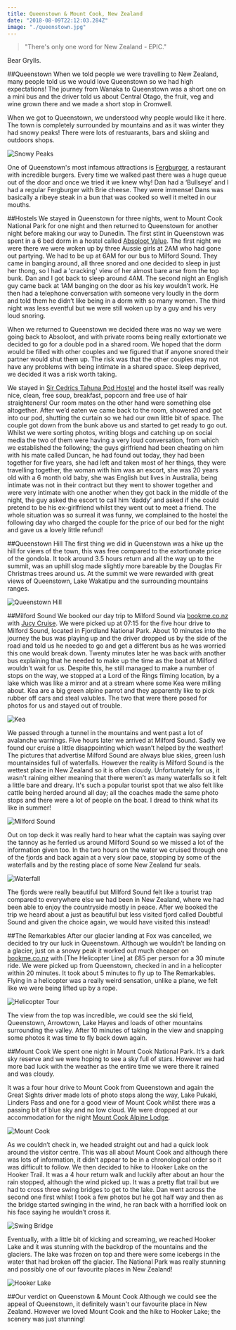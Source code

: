 ```yaml
---
title: Queenstown & Mount Cook, New Zealand
date: "2018-08-09T22:12:03.284Z"
image: "./queenstown.jpg"
---
```


>"There's only one word for New Zealand - EPIC."

Bear Grylls.

##Queenstown
When we told people we were travelling to New Zealand, many people told us we would love Queenstown so we had high expectations! The journey from Wanaka to Queenstown was a short one on a mini bus and the driver told us about Central Otago, the fruit, veg and wine grown there and we made a short stop in Cromwell.

When we got to Queenstown, we understood why people would like it here. The town is completely surrounded by mountains and as it was winter they had snowy peaks! There were lots of restuarants, bars and skiing and outdoors shops.

![Snowy Peaks](./snowy-peaks.jpg "Snowy Peaks")

One of Queenstown's most infamous attractions is [Fergburger](https://www.fergburger.com/), a restaurant with incredible burgers. Every time we walked past there was a huge queue out of the door and once we tried it we knew why! Dan had a ‘Bullseye’ and I had a regular Fergburger with Brie cheese. They were immense! Dans was basically a ribeye steak in a bun that was cooked so well it melted in our mouths.

##Hostels
We stayed in Queenstown for three nights, went to Mount Cook National Park for one night and then returned to Queenstown for another night before making our way to Dunedin. The first stint in Queenstown was spent in a 6 bed dorm in a hostel called [Absoloot Value](http://absoloot.co.nz/). The first night we were there we were woken up by three Aussie girls at 2AM who had gone out partying. We had to be up at 6AM for our bus to Milford Sound. They came in banging around, all three snored and one decided to sleep in just her thong, so I had a 'cracking' view of her almost bare arse from the top bunk. Dan and I got back to sleep around 4AM. The second night an English guy came back at 1AM banging on the door as his key wouldn’t work. He then had a telephone conversation with someone very loudly in the dorm and told them he didn’t like being in a dorm with so many women. The third night was less eventful but we were still woken up by a guy and his very loud snoring.

When we returned to Queenstown we decided there was no way we were going back to Absoloot, and with private rooms being really extortionate we decided to go for a double pod in a shared room. We hoped that the dorm would be filled with other couples and we figured that if anyone snored their partner would shut them up. The risk was that the other couples may not have any problems with being intimate in a shared space. Sleep deprived, we decided it was a risk worth taking.

We stayed in [Sir Cedrics Tahuna Pod Hostel](http://www.tahunapodhostel.co.nz/) and the hostel itself was really nice, clean, free soup, breakfast, popcorn and free use of hair straighteners! Our room mates on the other hand were something else altogether. After we’d eaten we came back to the room, showered and got into our pod, shutting the curtain so we had our own little bit of space. The couple got down from the bunk above us and started to get ready to go out. Whilst we were sorting photos, writing blogs and catching up on social media the two of them were having a very loud conversation, from which we established the following; the guys girlfriend had been cheating on him with his mate called Duncan, he had found out today, they had been together for five years, she had left and taken most of her things, they were travelling together, the woman with him was an escort, she was 20 years old with a 6 month old baby, she was English but lives in Australia, being intimate was not in their contract but they went to shower together and were very intimate with one another when they got back in the middle of the night, the guy asked the escort to call him ‘daddy’ and asked if she could pretend to be his ex-girlfriend whilst they went out to meet a friend. The whole situation was so surreal it was funny, we complained to the hostel the following day who charged the couple for the price of our bed for the night and gave us a lovely little refund!

##Queenstown Hill
The first thing we did in Queenstown was a hike up the hill for views of the town, this was free compared to the extortionate price of the gondola. It took around 3.5 hours return and all the way up to the summit, was an uphill slog made slightly more bareable by the Douglas Fir Christmas trees around us. At the summit we were rewarded with great views of Queenstown, Lake Wakatipu and the surrounding mountains ranges.

![Queenstown Hill](./queenstown-hill.jpg "Queenstown Hill")

##Milford Sound
We booked our day trip to Milford Sound via [bookme.co.nz](http://bookme.co.nz/) with [Jucy Cruise](https://www.jucycruise.co.nz). We were picked up at 07:15 for the five hour drive to Milford Sound, located in Fjordland National Park. About 10 minutes into the journey the bus was playing up and the driver dropped us by the side of the road and told us he needed to go and get a different bus as he was worried this one would break down. Twenty minutes later he was back with another bus explaining that he needed to make up the time as the boat at Milford wouldn’t wait for us. Despite this, he still managed to make a number of stops on the way, we stopped at a Lord of the Rings filming location, by a lake which was like a mirror and at a stream where some Kea were milling about. Kea are a big green alpine parrot and they apparently like to pick rubber off cars and steal valubles. The two that were there posed for photos for us and stayed out of trouble.

![Kea](./kea.jpg "Kea")

We passed through a tunnel in the mountains and went past a lot of avalanche warnings. Five hours later we arrived at Milford Sound. Sadly we found our cruise a little disappointing which wasn’t helped by the weather! The pictures that advertise Milford Sound are always blue skies, green lush mountainsides full of waterfalls. However the reality is Milford Sound is the wettest place in New Zealand so it is often cloudy. Unfortunately for us, it wasn't raining either meaning that there weren’t as many waterfalls so it felt a little bare and dreary. It's such a popular tourist spot that we also felt like cattle being herded around all day; all the coaches made the same photo stops and there were a lot of people on the boat. I dread to think what its like in summer!

![Milford Sound](./milford-sound.jpg "Milford Sound")

Out on top deck it was really hard to hear what the captain was saying over the tannoy as he ferried us around Milford Sound so we missed a lot of the information given too. In the two hours on the water we cruised through one of the fjords and back again at a very slow pace, stopping by some of the waterfalls and by the resting place of some New Zealand fur seals.

![Waterfall](./waterfall.jpg "Waterfall")

The fjords were really beautiful but Milford Sound felt like a tourist trap compared to everywhere else we had been in New Zealand, where we had been able to enjoy the countryside mostly in peace. After we booked the trip we heard about a just as beautiful but less visited fjord called Doubtful Sound and given the choice again, we would have visited this instead!

##The Remarkables
After our glacier landing at Fox was cancelled, we decided to try our luck in Queenstown. Although we wouldn’t be landing on a glacier, just on a snowy peak it worked out much cheaper on [bookme.co.nz](book.co.nz) with [The Helicopter Line] at £85 per person for a 30 minute ride. We were picked up from Queenstown, checked in and in a helicopter within 20 minutes. It took about 5 minutes to fly up to The Remarkables. Flying in a helicopter was a really weird sensation, unlike a plane, we felt like we were being lifted up by a rope.

![Helicopter Tour](./helicopter-ride.jpg "Helicopter Tour")

The view from the top was incredible, we could see the ski field, Queenstown, Arrowtown, Lake Hayes and loads of other mountains surrounding the valley. After 10 minutes of taking in the view and snapping some photos it was time to fly back down again.

##Mount Cook
We spent one night in Mount Cook National Park. It’s a dark sky reserve and we were hoping to see a sky full of stars. However we had more bad luck with the weather as the entire time we were there it rained and was cloudy.

It was a four hour drive to Mount Cook from Queenstown and again the Great Sights driver made lots of photo stops along the way, Lake Pukaki, Linders Pass and one for a good view of Mount Cook whilst there was a passing bit of blue sky and no low cloud. We were dropped at our accommodation for the night [Mount Cook Alpine Lodge](https://aorakialpinelodge.co.nz/).

![Mount Cook](./mount-cook.jpg "Mount Cook")

As we couldn’t check in, we headed straight out and had a quick look around the visitor centre. This was all about Mount Cook and although there was lots of information, it didn’t appear to be in a chronological order so it was difficult to follow. We then decided to hike to Hooker Lake on the Hooker Trail. It was a 4 hour return walk and luckily after about an hour the rain stopped, although the wind picked up. It was a pretty flat trail but we had to cross three swing bridges to get to the lake. Dan went across the second one first whilst I took a few photos but he got half way and then as the bridge started swinging in the wind, he ran back with a horrified look on his face saying he wouldn’t cross it.

![Swing Bridge](./swing-bridge.jpg "Swing Bridge")

Eventually, with a little bit of kicking and screaming, we reached Hooker Lake and it was stunning with the backdrop of the mountains and the glaciers. The lake was frozen on top and there were some icebergs in the water that had broken off the glacier. The National Park was really stunning and possibly one of our favourite places in New Zealand!

![Hooker Lake](./hooker-lake.jpg "Hooker Lake")

##Our verdict on Queenstown & Mount Cook
Although we could see the appeal of Queenstown, it definitely wasn't our favourite place in New Zealand. However we loved Mount Cook and the hike to Hooker Lake; the scenery was just stunning!